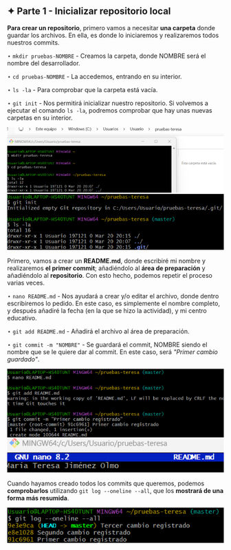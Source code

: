## ✦ Parte 1 - Inicializar repositorio local

**Para crear un repositorio**, primero vamos a necesitar **una carpeta** donde guardar los archivos. En ella, es donde lo iniciaremos y realizaremos todos nuestros commits.

⋆ ```mkdir pruebas-NOMBRE``` - Creamos la carpeta, donde NOMBRE será el nombre del desarrollador. 

⋆ ```cd pruebas-NOMBRE``` - La accedemos, entrando en su interior.

⋆ ```ls -la``` - Para comprobar que la carpeta está vacía.

⋆ ```git init``` - Nos permitirá inicializar nuestro repositorio. Si volvemos a ejecutar el comando `ls -la`, podremos comprobar que hay unas nuevas carpetas en su interior.

![imagen1](https://github.com/divinegarden/pruebas-teresa/blob/master/apuntes/imagenesProyecto/p1/1.png)
![imagen2](https://github.com/divinegarden/pruebas-teresa/blob/master/apuntes/imagenesProyecto/p1/2.png)

Primero, vamos a crear un **README.md**, donde escribiré mi nombre y realizaremos **el primer commit**; añadiéndolo al **área de preparación** y añadiéndolo al **repositorio**. Con esto hecho, podemos repetir el proceso varias veces.

⋆ ```nano README.md``` - Nos ayudará a crear y/o editar el archivo, donde dentro escribiremos lo pedido. En este caso, es simplemente el nombre completo, y después añadiré la fecha (en la que se hizo la actividad), y mi centro educativo.

⋆ ```git add README.md``` - Añadirá el archivo al área de preparación.

⋆ ```git commit -m "NOMBRE"``` - Se guardará el commit, NOMBRE siendo el nombre que se le quiere dar al commit. En este caso, será *"Primer cambio guardado"*. 

![imagen3](https://github.com/divinegarden/pruebas-teresa/blob/master/apuntes/imagenesProyecto/p1/3.png)

Cuando hayamos creado todos los commits que queremos, podemos **comprobarlos** utilizando `git log --oneline --all`, que los **mostrará de una forma más resumida**.

![imagen4](https://github.com/divinegarden/pruebas-teresa/blob/master/apuntes/imagenesProyecto/p1/4.png)
